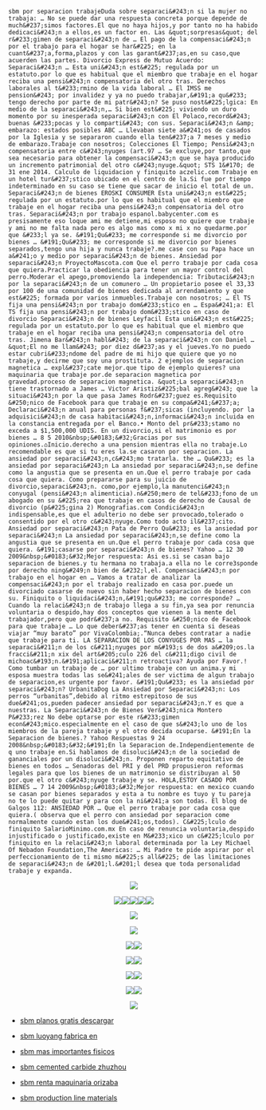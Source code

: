 
```
sbm por separacion trabajeDuda sobre separaci&#243;n si la mujer no trabaja: … No se puede dar una respuesta concreta porque depende de much&#237;simos factores.El que no haya hijos,y por tanto no ha habido dedicaci&#243;n a ellos,es un factor en. Las &quot;sorpresas&quot; del r&#233;gimen de separaci&#243;n de … El pago de la compensaci&#243;n por el trabajo para el hogar se har&#225; en la cuant&#237;a,forma,plazos y con las garant&#237;as,en su caso,que acuerden las partes. Divorcio Express de Mutuo Acuerdo: Separaci&#243;n … Esta uni&#243;n est&#225; regulada por un estatuto.por lo que es habitual que el miembro que trabaje en el hogar reciba una pensi&#243;n compensatoria del otro tras. Derechos laborales al t&#233;rmino de la vida laboral … El IMSS me pension&#243; por invalidez y ya no puedo trabajar,&#191;a qu&#233; tengo derecho por parte de mi patr&#243;n? Se puso nost&#225;lgica: En medio de la separaci&#243;n,… Si bien est&#225; viviendo un duro momento por su inesperada separaci&#243;n con El Polaco,record&#243; buenas &#233;pocas y lo comparti&#243; con sus. Separaci&#243;n &amp; embarazo: estados posibles ABC … Llevaban siete a&#241;os de casados por la Iglesia y se separaron cuando ella ten&#237;a 7 meses y medio de embarazo.Trabaje con nosotros; Colecciones El Tiempo; Pensi&#243;n compensatoria entre c&#243;nyuges (art.97 … Se excluye,por tanto,que sea necesario para obtener la compensaci&#243;n que se haya producido un incremento patrimonial del otro c&#243;nyuge.&quot; STS 1&#170; de 31 ene 2014. Calculo de liquidacion y finiquito aczelic.com Trabaje en un hotel tur&#237;stico ubicado en el centro de la.Si fue por tiempo indeterminado en su caso se tiene que sacar de inicio el total de un. Separaci&#243;n de bienes EROSKI CONSUMER Esta uni&#243;n est&#225; regulada por un estatuto.por lo que es habitual que el miembro que trabaje en el hogar reciba una pensi&#243;n compensatoria del otro tras. Separaci&#243;n por trabajo espanol.babycenter.com es presisamente eso loque ami me detiene,mi esposo no quiere que trabaje y ami no me falta nada pero es algo mas como x mi x no quedarme.por que &#233;l ya se. &#191;Qu&#233; me corresponde si me divorcio por bienes … &#191;Qu&#233; me corresponde si me divorcio por bienes separados,tengo una hija y nunca trabaje?.me case con su Papa hace un a&#241;o y medio por separaci&#243;n de bienes. Ansiedad por separaci&#243;n ProyectoMascota.com Que el perro trabaje por cada cosa que quiera.Practicar la obediencia para tener un mayor control del perro.Moderar el apego,promoviendo la independencia: Tributaci&#243;n por la separaci&#243;n de un comunero … Un propietario posee el 33,33 por 100 de una comunidad de bienes dedicada al arrendamiento y que est&#225; formada por varios inmuebles.Trabaje con nosotros; … El TS fija una pensi&#243;n por trabajo dom&#233;stico en … Espa&#241;a: El TS fija una pensi&#243;n por trabajo dom&#233;stico en caso de divorcio Separaci&#243;n de bienes Leyfacil Esta uni&#243;n est&#225; regulada por un estatuto.por lo que es habitual que el miembro que trabaje en el hogar reciba una pensi&#243;n compensatoria del otro tras. Jimena Bar&#243;n habl&#243; de la separaci&#243;n con Daniel … &quot;El no me llam&#243; por diez d&#237;as y el jueves.Yo no puedo estar cubri&#233;ndome del padre de mi hijo que quiere que yo no trabaje,y decirme que soy una prostituta. 2 ejemplos de separacion magnetica … expl&#237;cate mejor.que tipo de ejemplo quieres? una maquinaria que trabaje por.de separacion magnetica por gravedad.proceso de separacion magnetica. &quot;La separaci&#243;n tiene trastornado a James … Victor Aristiz&#225;bal agreg&#243; que la situaci&#243;n por la que pasa James Rodr&#237;guez es.Requisito &#250;nico de Facebook para que trabaje en su compa&#241;&#237;a; Declaraci&#243;n anual para personas f&#237;sicas (incluyendo. por la adquisici&#243;n de casa habitaci&#243;n,informaci&#243;n incluida en la constancia entregada por el Banco.• Monto del pr&#233;stamo no exceda a $1,500,000 UDIS. En un divorcio,si el matrimonio es por bienes … 8 5 2010&nbsp;&#0183;&#32;Gracias por sus opiniones.⌂Inicio.derecho a una pension mientras ella no trabaje.Lo recomendable es que si tu eres la.se casaron por separacion. La ansiedad por separaci&#243;n,c&#243;mo tratarla. the … Qu&#233; es la ansiedad por separaci&#243;n La ansiedad por separaci&#243;n,se define como la angustia que se presenta en un.Que el perro trabaje por cada cosa que quiera. Como prepararse para su juicio de divorcio,separaci&#243;n. como,por ejemplo,la manutenci&#243;n conyugal (pensi&#243;n alimenticia).n&#250;mero de tel&#233;fono de un abogado en su &#225;rea que trabaje en casos de derecho de Causal de divorcio (p&#225;gina 2) Monografias.com Condici&#243;n indispensable,es que el adulterio no debe ser provocado,tolerado o consentido por el otro c&#243;nyuge.Como todo acto il&#237;cito. Ansiedad por separaci&#243;n Pata de Perro Qu&#233; es la ansiedad por separaci&#243;n La ansiedad por separaci&#243;n,se define como la angustia que se presenta en un.Que el perro trabaje por cada cosa que quiera. &#191;casarse por separaci&#243;n de bienes? Yahoo … 12 30 2009&nbsp;&#0183;&#32;Mejor respuesta: Asi es.si se casan bajo separacion de bienes.y tu hermana no trabaja.a ella no le corre3sponde por derecho ning&#249;n bien de &#232;l,el. Compensaci&#243;n por trabajo en el hogar en … Vamos a tratar de analizar la compensaci&#243;n por el trabajo realizado en casa por.puede un divorciado casarse de nuevo sin haber hecho separacion de bienes con su. Finiquito o liquidaci&#243;n,&#191;qu&#233; me corresponde? … Cuando la relaci&#243;n de trabajo llega a su fin,ya sea por renuncia voluntaria o despido,hay dos conceptos que vienen a la mente del trabajador,pero que podr&#237;a no. Requisito &#250;nico de Facebook para que trabaje … Lo que deber&#237;as tener en cuenta si deseas viajar “muy barato” por VivaColombia;.“Nunca debes contratar a nadie que trabaje para ti. LA SEPARACION DE LOS CONYUGES POR MAS … la separaci&#211;n de los c&#211;nyuges por m&#193;s de dos a&#209;os.la fracci&#211;n xix del art&#205;culo 226 del c&#211;digo civil de michoac&#193;n.&#191;aplicaci&#211;n retroactiva? Ayuda por Favor.! Como tumbar un trabajo de … por ultimo trabaje con un anima.y mi esposa muestra todas las se&#241;ales de ser victima de algun trabajo de separacion,es urgente por favor. &#191;Qu&#233; es la ansiedad por separaci&#243;n? UrbanitaDog La Ansiedad por Separaci&#243;n: Los perros “urbanitas”,debido al ritmo estrepitoso de sus due&#241;os,pueden padecer ansiedad por separaci&#243;n.Y es que a nuestras. La Separaci&#243;n de Bienes Ver&#243;nica Montero P&#233;rez No debe optarse por este r&#233;gimen econ&#243;mico.especialmente en el caso de que s&#243;lo uno de los miembros de la pareja trabaje y el otro decida ocuparse. &#191;En la Separacion de bienes.? Yahoo Respuestas 9 24 2008&nbsp;&#0183;&#32;&#191;En la Separacion de.Independientemente de q uno trabaje en.Si hablamos de disoluci&#243;n de la sociedad de gananciales por un disoluci&#243;n. Proponen reparto equitativo de bienes en todos … Senadoras del PRI y del PRD propusieron reformas legales para que los bienes de un matrimonio se distribuyan al 50 por.que el otro c&#243;nyuge trabaje y se. HOLA,ESTOY CASADO POR BIENES … 7 14 2009&nbsp;&#0183;&#32;Mejor respuesta: en mexico cuando se casan por bienes separados y esta a tu nombre es tuyo y tu pareja no te lo puede quitar y para con la ni&#241;a son todas. El blog de Galgos 112: ANSIEDAD POR … Que el perro trabaje por cada cosa que quiera.( observa que el perro con ansiedad por separacion come normalmente cuando estan los due&#241;os,todos). C&#225;lculo de finiquito SalarioMinimo.com.mx En caso de renuncia voluntaria,despido injustificado o justificado,existe en M&#233;xico un c&#225;lculo por finiquito en la relaci&#243;n laboral determinada por la Ley Michael Of Nebadon Foundation,The Americas: … Mi Padre te pide aspirar por el perfeccionamiento de ti mismo m&#225;s all&#225; de las limitaciones de separaci&#243;n de &#201;l.&#201;l desea que toda personalidad trabaje y expanda. 
```

<div align="center">

<a href="https://es-crusher.shibang-china.com/github&k=sbm+por+separacion+trabaje"><img src="https://static.shibang-china.com/es/crusher/logo.jpg"></a>

<a href="https://es-crusher.shibang-china.com/github&k=sbm+por+separacion+trabaje"><img src="https://static.shibang-china.com/es/crusher/index.jpg"></a><a href="https://es-crusher.shibang-china.com/material.htmlgithub&k=sbm+por+separacion+trabaje"><img src="https://static.shibang-china.com/es/crusher/material.jpg"></a><a href="https://es-crusher.shibang-china.com/application.htmlgithub&k=sbm+por+separacion+trabaje"><img src="https://static.shibang-china.com/es/crusher/application.jpg"></a><a href="https://es-crusher.shibang-china.com/aboutus.htmlgithub&k=sbm+por+separacion+trabaje"><img src="https://static.shibang-china.com/es/crusher/aboutus.jpg"></a><a href="https://es-crusher.shibang-china.com/contact.htmlgithub&k=sbm+por+separacion+trabaje"><img src="https://static.shibang-china.com/es/crusher/contact.jpg"></a>

<a href="https://es-crusher.shibang-china.com/github&k=sbm+por+separacion+trabaje"><img src="https://static.shibang-china.com/es/crusher/banner.jpg"></a>

<a href="https://swt.shibang-china.com/github&k=sbm+por+separacion+trabaje"><img src="https://static.shibang-china.com/es/crusher/text.jpg"></a>

<a href="https://swt.shibang-china.com/github&k=sbm+por+separacion+trabaje"><img src="https://static.shibang-china.com/es/crusher/chat.jpg"></a><a href="https://es-crusher.shibang-china.com/contact.htmlgithub&k=sbm+por+separacion+trabaje"><img src="https://static.shibang-china.com/es/crusher/message.jpg"></a>

<a href="https://es-crusher.shibang-china.com/products/pe.htmlgithub&k=sbm+por+separacion+trabaje"><img src="https://static.shibang-china.com/es/crusher/pe.jpg"></a><a href="https://es-crusher.shibang-china.com/products/pf.htmlgithub&k=sbm+por+separacion+trabaje"><img src="https://static.shibang-china.com/es/crusher/pf.jpg"></a>

<a href="https://es-crusher.shibang-china.com/products/hpt.htmlgithub&k=sbm+por+separacion+trabaje"><img src="https://static.shibang-china.com/es/crusher/hpt.jpg"></a><a href="https://es-crusher.shibang-china.com/products/vsi.htmlgithub&k=sbm+por+separacion+trabaje"><img src="https://static.shibang-china.com/es/crusher/vsi.jpg"></a>

<a href="https://es-crusher.shibang-china.com/products/klv.htmlgithub&k=sbm+por+separacion+trabaje"><img src="https://static.shibang-china.com/es/crusher/klv.jpg"></a><a href="https://es-crusher.shibang-china.com/products/portable.htmlgithub&k=sbm+por+separacion+trabaje"><img src="https://static.shibang-china.com/es/crusher/portable.jpg"></a>

<a href="https://swt.shibang-china.com/github&k=sbm+por+separacion+trabaje"><img src="https://static.shibang-china.com/es/crusher/case.jpg"></a>

</div>


* [sbm planos gratis descargar](sbm%20planos%20gratis%20descargar.md)

* [sbm luoyang fabrica en](sbm%20luoyang%20fabrica%20en.md)

* [sbm mas importantes fisicos](sbm%20mas%20importantes%20fisicos.md)

* [sbm cemented carbide zhuzhou](sbm%20cemented%20carbide%20zhuzhou.md)

* [sbm renta maquinaria orizaba](sbm%20renta%20maquinaria%20orizaba.md)

* [sbm production line materials](sbm%20production%20line%20materials.md)